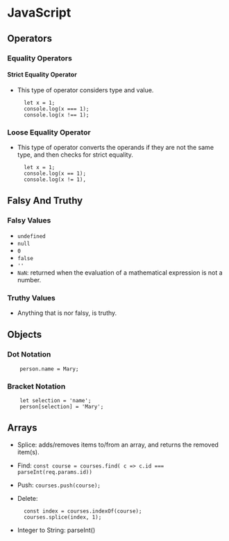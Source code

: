 # JavaScript

## Operators

### Equality Operators

#### Strict Equality Operator

- This type of operator considers type and value.

        let x = 1;
        console.log(x === 1);
        console.log(x !== 1);

### Loose Equality Operator

- This type of operator converts the operands if they are not the same type,
  and then checks for strict equality.

        let x = 1;
        console.log(x == 1);
        console.log(x != 1),

## Falsy And Truthy

### Falsy Values
- `undefined`
- `null`
- `0`
- `false`
- `''`
- `NaN`: returned when the evaluation of a mathematical expression is not
  a number.

### Truthy Values
- Anything that is nor falsy, is truthy.


## Objects

### Dot Notation

        person.name = Mary;

### Bracket Notation

        let selection = 'name';
        person[selection] = 'Mary';

## Arrays

- Splice: adds/removes items to/from an array, and returns the removed item(s).
- Find: `const course = courses.find( c => c.id === parseInt(req.params.id))`
- Push: `courses.push(course);`
- Delete:

        const index = courses.indexOf(course);
        courses.splice(index, 1);

- Integer to String: parseInt()


